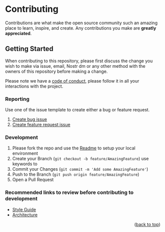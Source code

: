 # Contributing 

Contributions are what make the open source community such an amazing place to learn, inspire, and create. Any contributions you make are **greatly appreciated**.

## Getting Started
When contributing to this repository, please first discuss the change you wish to make via issue, email, Nostr dm or any other method with the owners of this repository before making a change.

Please note we have a [code of conduct](/CODE_OF_CONDUCT.md), please follow it in all your interactions with the project.

### Reporting
Use one of the issue template to create either a bug or feature request.
1. [Create bug issue](https://github.com/geyserfund/geyser-app/issues/new?assignees=&labels=bug&projects=&bug_report.yml&title=)
1. [Create feature request issue](https://github.com/geyserfund/geyser-app/issues/new?assignees=&labels=feature&projects=&template=feature-request.yml&title=)

### Development 

1. Please fork the repo and use the [Readme](/README.md) to setup your local environment
2. Create your Branch (`git checkout -b feature/AmazingFeature`)
      use keywords to 
3. Commit your Changes (`git commit -m 'Add some AmazingFeature'`)
4. Push to the Branch (`git push origin feature/AmazingFeature`)
5. Open a Pull Request

### Recommended links to review before contributing to development

- [Style Guide](/STYLE_GUIDE.md) 
- [Architecture](/ARCHITECTURE.md)



<p align="right">(<a href="#readme-top">back to top</a>)</p>